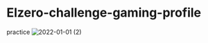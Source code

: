 # Elzero-challenge-gaming-profile
practice
![2022-01-01 (2)](https://user-images.githubusercontent.com/74330272/147856673-24632933-e42d-417b-a910-72358ac562e8.png)
